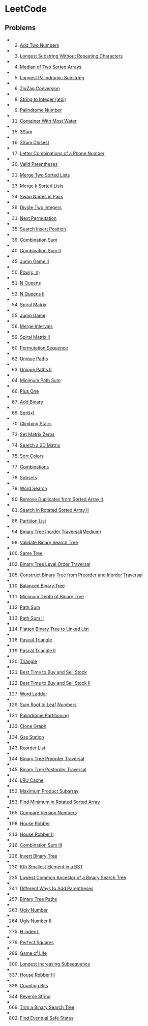 # LeetCode

## Problems

+ 2. [Add Two Numbers](./2-Add-Two-Numbers(Medium))
+ 3. [Longest Substring Without Repeating Characters](./3-Longest-Substring-Without-Repeating-Characters(Medium))
+ 4. [Median of Two Sorted Arrays](./4-Median-of-Two-Sorted-Arrays(Hard))
+ 5. [Longest Palindromic Substring](./5-Longest-Palindromic-Substring(Medium))
+ 6. [ZigZag Conversion](./6-ZigZag-Conversion(Medium))
+ 8. [String to Integer (atoi)](./8-String-to-Integer(Medium))
+ 9. [Palindrome Number](./9-Palindrome-Number(Easy))
+ 11. [Container With Most Water](./11-Container-With-Most-Water(Medium))
+ 15. [3Sum](./15-3Sum(Medium))
+ 16. [3Sum Closest](./16-3Sum-Closest(Medium))
+ 17. [Letter Combinations of a Phone Number](./17-Letter-Combinations-of-a-Phone-Number(Medium))
+ 20. [Valid Parentheses](./20-Valid-Parentheses(Easy))
+ 21. [Merge Two Sorted Lists](./21-Merge-Two-Sorted-Lists(Easy))
+ 23. [Merge k Sorted Lists](./23-Merge-k-Sorted-Lists(Hard))
+ 24. [Swap Nodes in Pairs](./24-Swap-Nodes-in-Pairs(Medium))
+ 29. [Divide Two Integers](./29-Divide-Two-Integers(Medium))
+ 31. [Next Permutation](./31-Next-Permutation(Medium))
+ 35. [Search Insert Position](./35-Search-Insert-Position(Easy))
+ 39. [Combination Sum](./39-Combination-Sum(Medium))
+ 40. [Combination Sum II](./40-Combination-Sum-II(Medium))
+ 45. [Jump Game II](./46-Jump-Game-II(Hard))
+ 50. [Pow(x, n)](./50-Pow(x,n)(Medium))
+ 51. [N Queens](./51-N-Queens(Hard))
+ 52. [N Queens II](./52-N-Queens-II(Hard))
+ 54. [Spiral Matrix](./54-Spiral-Matrix(Medium))
+ 55. [Jump Game](./55-Jump-Game(Medium))
+ 56. [Merge Intervals](./56-Merge-Intervals(Medium))
+ 59. [Spiral Matrix II](./59-Spiral-Matrix-II(Medium))
+ 60. [Permutation Sequence](./60-Permutation-Sequence(Medium))
+ 62. [Unique Paths](./62-Unique-Paths(Medium))
+ 63. [Unique Paths II](./63-Unique-Paths-II(Medium))
+ 64. [Minimum Path Sum](./64-Minimum-Path-Sum(Medium))
+ 66. [Plus One](./66-Plus-One(Easy))
+ 67. [Add Binary](./67-Add-Binary(Easy))
+ 69. [Sqrt(x)](./69-Sqrt-X(Easy))
+ 70. [Climbing Stairs](./70-Climbing-Stairs(Easy))
+ 73. [Set Matrix Zeros](./73-Set-Matrix-Zeros(Medium))
+ 74. [Search a 2D Matrix](./74-Seach-a-2D-Matrix(Medium))
+ 75. [Sort Colors](./75-Sort-Colors(Medium))
+ 77. [Combinations](./77-Combinations(Medium))
+ 78. [Subsets](./78-Subsets(Medium))
+ 79. [Word Search](./79-Word-Search(Medium))
+ 80. [Remove Duplicates from Sorted Array II](./80-Remove-Duplicates-from-Sorted-Array-II(Medium))
+ 81. [Search in Rotated Sorted Array II](./81-Search-in-Rotated-Sorted-Array-II(Medium))
+ 86. [Partition List](./86-Partition-List(Medium))
+ 94. [Binary Tree Inorder Traversal(Medium)](./94-Binary-Tree-Inorder-Traversal(Medium))
+ 98. [Validate Binary Search Tree](./98-Validate-Binary-Search-Tree(Medium))
+ 100. [Same Tree](./100-Same-Tree(Easy))
+ 102. [Binary Tree Level Order Traversal](./102-Binary-Tree-Level-Order-Traversal(Medium))
+ 105. [Construct Binary Tree from Preorder and Inorder Traversal](./105-Construct-Binary-Tree-from-Preorder-and-Inorder-Traversal(Medium))
+ 110. [Balanced Binary Tree](./110-Balanced-Binary-Tree(Easy))
+ 111. [Minimum Depth of Binary Tree](./111-Minimum-Depth-of-Binary-Tree(Easy))
+ 112. [Path Sum](./112-Path-Sum(Easy))
+ 113. [Path Sum II](./113-Path-Sum-II(Medium))
+ 114. [Flatten BInary Tree to Linked List](./114-Flatten-BInary-Tree-to-Linked-List(Medium))
+ 118. [Pascal Triangle](./118-Pascal-Triangle(Easy))
+ 119. [Pascal Triangle II](./119-Pascal-Triangle-II(Easy))
+ 120. [Triangle](./120-Triangle(Medium))
+ 121. [Best Time to Buy and Sell Stock](./121-Best-Time-to-Buy-and-Sell-Stock(Easy))
+ 122. [Best Time to Buy and Sell Stock II](./122-Best-Time-to-Buy-and-Sell-Stock-II(Easy))
+ 127. [Word Ladder](./127-Word-Ladder(Medium))
+ 129. [Sum Root to Leaf Numbers](./129-Sum-Root-to-Leaf-Numbers(Medium))
+ 131. [Palindrome Partitioning](./131-Palindrome-Partitioning(Medium))
+ 133. [Clone Graph](./133-Graph-Clone(Medium))
+ 134. [Gas Station](./134-Gas-Station(Medium))
+ 143. [Reorder List](./143-Reorder-List(Medium))
+ 144. [Binary Tree Preorder Traversal](./144-Binary-Tree-Preorder-Traversal(Medium))
+ 145. [Binary Tree Postorder Traversal](./145-Binary-Tree-Postorder-Traversal(Hard))
+ 146. [LRU Cache](./146-LRU-Cache(Hard))
+ 152. [Maximum Product Subarray](./152-Maximum-Product-Subarray(Medium))
+ 153. [Find Minimum in Rotated Sorted Array](./153-Find-Minimum-in-Rotated-Sorted-Array(Medium))
+ 165. [Compare Version Numbers](165-Compare-Version-Numbers(Medium))
+ 198. [House Robber](./198-House-Robber(Easy))
+ 213. [House Robber II](./213-House-Robber-II(Medium))
+ 216. [Combination Sum III](./216-Combination-Sum-III(Medium))
+ 226. [Invert Binary Tree](./226-Invert-BInary-Tree(Easy))
+ 230. [Kth Smallest Element in a BST](./230-Kth-Smallest-Element-in-a-BST(Medium))
+ 235. [Lowest Common Ancestor of a Binary Search Tree](./235-Lowest-Common-Ancestor-of-a-Binary-Search-Tree(Medium))
+ 241. [Different Ways to Add Parentheses](./241-Different-Ways-to-Add-Parentheses(Medium))
+ 257. [Binary Tree Paths](./257-Binary-Tree-Paths(Easy))
+ 263. [Ugly Number](./263-Ugly-Number(Easy))
+ 264. [Ugly Number II](./263-Ugly-Number-II(Medium))
+ 275. [H index II](./275-H-index-II(Medium))
+ 279. [Perfect Squares](./279-Perfect-Squares(Medium))
+ 289. [Game of Life](./289-Game-of-Life(Medium))
+ 300. [Longest Increasing Subsequence](./300-Longest-Increasing-Subsequence(Medium))
+ 337. [House Robber III](./337-House-Robber-III(Medium))
+ 338. [Counting Bits](./338-Counting-Bits(Meduim))
+ 344. [Reverse String](./344-Reverse-String(Easy))
+ 669. [Trim a Binary Search Tree](./669-Trim-a-Binary-Search-Tree(Easy))
+ 802. [Find Eventual Safe States](./802-Find-Eventual-Safe-States(Medium))